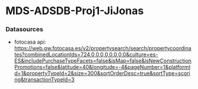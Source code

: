 # MDS-ADSDB-Proj1-JiJonas

### Datasources

- fotocasa api: https://web.gw.fotocasa.es/v2/propertysearch/search/propertycoordinates?combinedLocationIds=724,0,0,0,0,0,0,0,0&culture=es-ES&includePurchaseTypeFacets=false&isMap=false&isNewConstructionPromotions=false&latitude=40&longitude=-4&pageNumber=1&platformId=1&propertyTypeId=2&size=300&sortOrderDesc=true&sortType=scoring&transactionTypeId=3